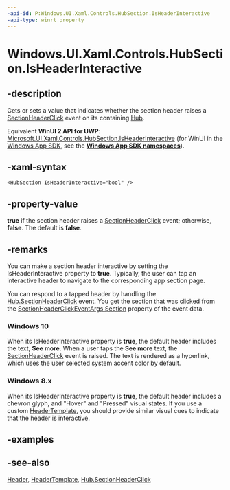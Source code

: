 ```yaml
---
-api-id: P:Windows.UI.Xaml.Controls.HubSection.IsHeaderInteractive
-api-type: winrt property
---
```


<!-- Property syntax
public bool IsHeaderInteractive { get;  set; }
-->

# Windows.UI.Xaml.Controls.HubSection.IsHeaderInteractive

## -description
Gets or sets a value that indicates whether the section header raises a [SectionHeaderClick](hub_sectionheaderclick.md) event on its containing [Hub](hub.md).

Equivalent **WinUI 2 API for UWP**: [Microsoft.UI.Xaml.Controls.HubSection.IsHeaderInteractive](/windows/winui/api/microsoft.ui.xaml.controls.hubsection.isheaderinteractive) (for WinUI in the [Windows App SDK](/windows/apps/windows-app-sdk/), see the **[Windows App SDK namespaces](/windows/windows-app-sdk/api/winrt/)**).

## -xaml-syntax
```xaml
<HubSection IsHeaderInteractive="bool" />
```


## -property-value
**true** if the section header raises a [SectionHeaderClick](hub_sectionheaderclick.md) event; otherwise, **false**. The default is **false**.

## -remarks
You can make a section header interactive by setting the IsHeaderInteractive property to **true**. Typically, the user can tap an interactive header to navigate to the corresponding app section page.

You can respond to a tapped header by handling the [Hub.SectionHeaderClick](hub_sectionheaderclick.md) event. You get the section that was clicked from the [SectionHeaderClickEventArgs.Section](hubsectionheaderclickeventargs_section.md) property of the event data.

### Windows 10

When its IsHeaderInteractive property is **true**, the default header includes the text, **See more**. When a user taps the **See more** text, the [SectionHeaderClick](hub_sectionheaderclick.md) event is raised. The text is rendered as a hyperlink, which uses the user selected system accent color by default.

### Windows 8.x

When its IsHeaderInteractive property is **true**, the default header includes a chevron glyph, and "Hover" and "Pressed" visual states. If you use a custom [HeaderTemplate](hubsection_headertemplate.md), you should provide similar visual cues to indicate that the header is interactive.

## -examples

## -see-also
[Header](hub_header.md), [HeaderTemplate](hubsection_headertemplate.md), [Hub.SectionHeaderClick](hub_sectionheaderclick.md)
